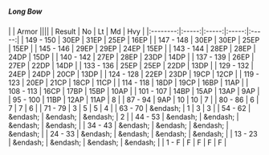##### Long Bow

|      | Armor ||||
| Result | No | Lt | Md | Hvy |
|:--------:|:-----:|:-----:|:-----:|:-----:|
| 149 - 150 | 30EP | 31EP | 25EP | 16EP |
| 147 - 148 | 30EP | 30EP | 25EP | 15EP |
| 145 - 146 | 29EP | 29EP | 24EP | 15EP |
| 143 - 144 | 28EP | 28EP | 24DP | 15DP |
| 140 - 142 | 27EP | 28EP | 23DP | 14DP |
| 137 - 139 | 26EP | 27EP | 22DP | 14DP |
| 133 - 136 | 25EP | 25EP | 22DP | 13DP |
| 129 - 132 | 24EP | 24DP | 20CP | 13DP |
| 124 - 128 | 22EP | 23DP | 19CP | 12CP |
| 119 - 123 | 20EP | 21CP | 18CP | 11CP |
| 114 - 118 | 18DP | 19CP | 16BP | 11AP |
| 108 - 113 | 16CP | 17BP | 15BP | 10AP |
| 101 - 107 | 14BP | 15AP | 13AP | 9AP |
| 95 - 100 | 11BP | 12AP | 11AP | 8 |
| 87 - 94 | 9AP | 10 | 10 | 7 |
| 80 - 86 | 6 | 7 | 7 | 6 |
| 71 - 79 | 3 | 5 | 5 | 4 |
| 63 - 70 | &endash;  | 1 | 3 | 3 |
| 54 - 62 | &endash;  | &endash;  | &endash;  | 2 |
| 44 - 53 | &endash;  | &endash;  | &endash;  | &endash;  |
| 34 - 43 | &endash;  | &endash;  | &endash;  | &endash;  |
| 24 - 33 | &endash;  | &endash;  | &endash;  | &endash;  |
| 13 - 23 | &endash;  | &endash;  | &endash;  | &endash;  |
| 1 - F | F | F | F | F |
